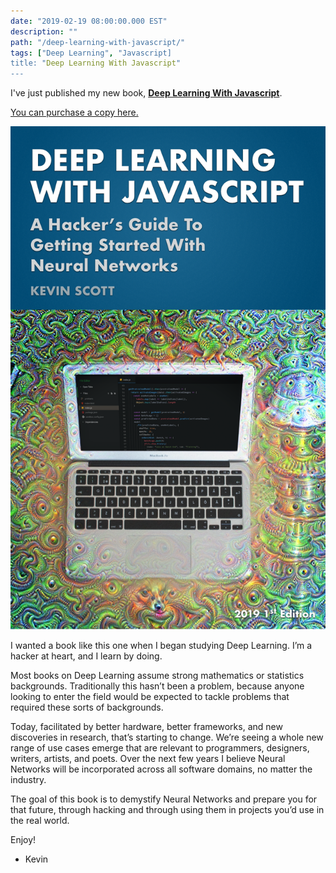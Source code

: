 ```yaml
---
date: "2019-02-19 08:00:00.000 EST"
description: ""
path: "/deep-learning-with-javascript/"
tags: ["Deep Learning", "Javascript]
title: "Deep Learning With Javascript"
---
```


I've just published my new book, <strong><a href="https://dljsbook.com">Deep Learning With Javascript</a></strong>.

<a href="https://dljsbook.com">You can purchase a copy here.</a>

![Deep Learning With Javascript](dljscover.png)

I wanted a book like this one when I began studying Deep Learning. I’m a hacker at heart, and I learn by doing.

Most books on Deep Learning assume strong mathematics or statistics backgrounds. Traditionally this hasn’t been a problem, because anyone looking to enter the field would be expected to tackle problems that required these sorts of backgrounds.

Today, facilitated by better hardware, better frameworks, and new discoveries in research, that’s starting to change. We’re seeing a whole new range of use cases emerge that are relevant to programmers, designers, writers, artists, and poets. Over the next few years I believe Neural Networks will be incorporated across all software domains, no matter the industry.

The goal of this book is to demystify Neural Networks and prepare you for that future, through hacking and through using them in projects you’d use in the real world.

Enjoy!

- Kevin
